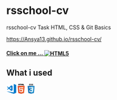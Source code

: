 # rsschool-cv
rsschool-cv  Task HTML, CSS & Git Basics

https://Ansya13.github.io/rsschool-cv/

 #### [Click on me ... <img align="center" alt="HTML5" width="40px" src="https://cdn.icon-icons.com/icons2/1004/PNG/512/social_flags_logo_github_icon-icons.com_75539.png"/>][progect]

 ## What i used
 <img align="left" alt="Visual Studio Code" width="26px" src="https://raw.githubusercontent.com/github/explore/80688e429a7d4ef2fca1e82350fe8e3517d3494d/topics/visual-studio-code/visual-studio-code.png" />
 <img align="left" alt="HTML5" width="26px" src="https://raw.githubusercontent.com/github/explore/80688e429a7d4ef2fca1e82350fe8e3517d3494d/topics/html/html.png" />
 <img align="left" alt="CSS3" width="26px" src="https://raw.githubusercontent.com/github/explore/80688e429a7d4ef2fca1e82350fe8e3517d3494d/topics/css/css.png" />

 [progect]:https://ansya13.github.io/rsschool-cv/